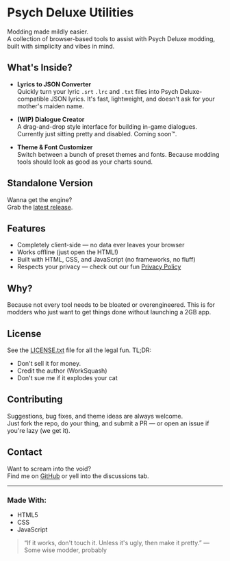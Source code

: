 # Psych Deluxe Utilities

Modding made mildly easier.  
A collection of browser-based tools to assist with Psych Deluxe modding, built with simplicity and vibes in mind.

## What's Inside?

- **Lyrics to JSON Converter**  
  Quickly turn your lyric `.srt` `.lrc` and `.txt` files into Psych Deluxe-compatible JSON lyrics. It's fast, lightweight, and doesn't ask for your mother's maiden name.

- **(WIP) Dialogue Creator**  
  A drag-and-drop style interface for building in-game dialogues. Currently just sitting pretty and disabled. Coming soon™.

- **Theme & Font Customizer**  
  Switch between a bunch of preset themes and fonts. Because modding tools should look as good as your charts sound.

## Standalone Version

Wanna get the engine?  
Grab the [latest release](https://github.com/WorkSquash/Psych-Deluxe/releases).

## Features

- Completely client-side — no data ever leaves your browser
- Works offline (just open the HTML!)
- Built with HTML, CSS, and JavaScript (no frameworks, no fluff)
- Respects your privacy — check out our fun [Privacy Policy](privacy.html)

## Why?

Because not every tool needs to be bloated or overengineered. This is for modders who just want to get things done without launching a 2GB app.

## License

See the [LICENSE.txt](LICENSE.txt) file for all the legal fun. TL;DR:  
- Don't sell it for money.
- Credit the author (WorkSquash)  
- Don't sue me if it explodes your cat

## Contributing

Suggestions, bug fixes, and theme ideas are always welcome.  
Just fork the repo, do your thing, and submit a PR — or open an issue if you're lazy (we get it).

## Contact

Want to scream into the void?  
Find me on [GitHub](https://github.com/WorkSquash) or yell into the discussions tab.

---

### Made With:

- HTML5  
- CSS
- JavaScript

> “If it works, don't touch it. Unless it's ugly, then make it pretty.” — Some wise modder, probably
